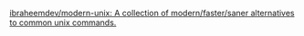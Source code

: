 [ibraheemdev/modern-unix: A collection of modern/faster/saner alternatives to common unix commands.](https://github.com/ibraheemdev/modern-unix)